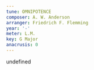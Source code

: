 ```yaml
---
tune: OMNIPOTENCE
composer: A. W. Anderson
arranger: Friedrich F. Flemming
year: '-'
meter: L.M.
key: G Major
anacrusis: 0
---
```

undefined